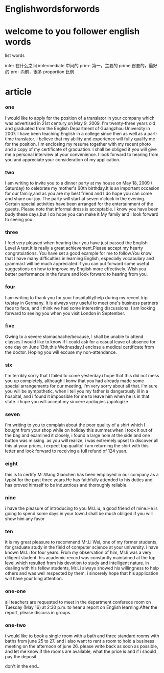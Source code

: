 # Englishwordsforwords

# welcome to you follower english words

list words

inter 在什么之间 imtermediate 中间的 prim- 第一，主要的 prime 首要的，最好的 pro- 向前，很多 proportion 比例

# article

### one
I would like to apply for the position of a translator in your company which was advertised in  21st century on May 9, 2009.
I'm twenty-three years old and graduated from the English Department of Guangzhou University in 2007. I have been teaching English in a college since then as well as a part-time translator. I believe that my ability and experience will fully qualify me for the position. I'm enclosing my resume together with my recent photo and a copy of my certificate of graduation. I shall be obliged if you will give me a personal interview at your convenience.
I look forward to hearing from you and appreciate your consideration of my application.

### two
I am writing to invite you to a dinner party at my house on May 18, 2009 ( Saturday) to celebrate my mother's 60th birthday.It is an important occasion for our family,and as you are my best friend and I do hope you can come and share our joy.
The party will start at seven o'clock in the evening. Certain special activities have been arranged for the entertainment of the guests. Please note that informal dress is acceptable.
I know you have been budy these days,but I do hope you can make it.My family and I look forward to seeing you.

### three
I feel very pleased when hearing thar you have just passed the English Level A test.It is really a great achievement.Please accept my hearty congratulations.
You have set a good example for me to follow.You know that I have many difficulties in learning English, especially vocabulary and grammar.I will be much appreciated if you can put forward some useful suggestions on how to improve my English more effectively.
Wish you better performance in the future and look forward to hearing from you.

### four
I am writing to thank you for your hospitality/help during my recent trip to/stay in Germany.
It is always very useful to meet one's business partners face to face, and I think we had some interesting discussions.
I am looking forward to seeing you when you visit London in September.

### five
Owing to a severe stomachache/because, I shall be unable to attend classes.I would like to know if I could ask for a casual leave of absence for one day on June 13th,this Wednesday.I enclose a medical certificate from the doctor.
Hoping you will excuse my non-attendance.

### six
I'm terribly sorry that I failed to come yesterday.i hope that this did not mess you up completely, although i konw that you had already made some special arrangements for our meeting, i'm very sorry about all that. i'm sure you will be sympathetic, when i tell you my father is dangerously ill in a hospital, and i found it impossible for me to leave him when he is in that state. i hope you will accept my sincere apologies./apologize

### seven
i'm writing to you to complain about the poor quality of a shirt which I bought from your shop while on holiday this summer.when i took it out of the bag and examined it closely, i found a large hole at the side and one button was missing. as you will realize, i was extremely upset to discover all this.at your prices, i expect top quality!
i am returning the shirt with this letter and look forward to receiving a full refund of 124 yuan.

### eight
this is to certify Mr.Wang Xiaochen has been employed in our company as a typist for the past three years.He has faithfully attended to his duties and has proved himself to be industrious and thoroughly reliable.

### nine
i have the pleasure of introducing to you Mr.Liu, a good friend of mine.He is going to spend some days in your town.I shall be mush obliged if you will show him any favor

### ten
it is my great pleasure to recommend Mr.Li Wei, one of my former students, for graduate study in the field of computer science at your university.
i have known Mr.Li for four years. From my observation of him, Mr.li was a very diligent student. his academic record was constantly maintained at the top level,which resulted from his devotion to study and intelligent nature. in dealing with his fellow students, Mr.Li always showed his willingness to help others and was well respected by them.
i sincerely hope that his application will have your king attention.

### one-one
all teachers are requested to meet in the department conferece room on Tuesday (May 16) at 2:30 p.m. to hear a report on English learning.After the report, please discuss in groups.


### one-two
i would like to book a single room with a bath and three standard rooms with baths from june 25 to 27. and i also want to rent a room to hold a business meeting on the afternoon of june 26.
please write back as soon as possible, and let me know if the rooms are available, what the price is and if i should pay the deposit.




don't in the end...
